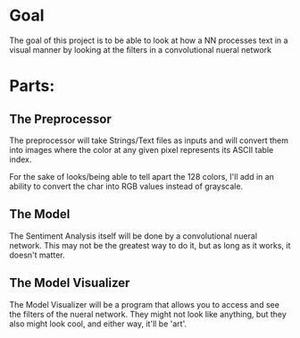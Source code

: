 # Goal
The goal of this project is to be able to look at how a NN processes text in a visual manner by looking at the filters in a convolutional nueral network

# Parts:

## The Preprocessor
The preprocessor will take Strings/Text files as inputs and will convert them into images where the color at any given pixel represents its ASCII table index.

For the sake of looks/being able to tell apart the 128 colors, I'll add in an ability to convert the char into RGB values instead of grayscale.

## The Model
The Sentiment Analysis itself will be done by a convolutional nueral network. This may not be the greatest way to do it, but as long as it works, it doesn't matter.

## The Model Visualizer
The Model Visualizer will be a program that allows you to access and see the filters of the nueral network. They might not look like anything, but they also might look cool, and either way, it'll be 'art'.
